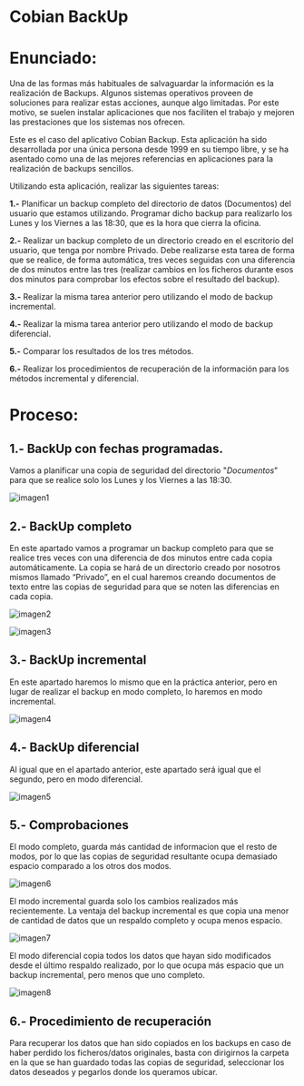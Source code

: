 # **Cobian BackUp**

# **Enunciado:**

Una de las formas más habituales de salvaguardar la información es la realización de Backups. Algunos sistemas operativos proveen de soluciones para realizar estas acciones, aunque algo limitadas. Por este motivo, se suelen instalar aplicaciones que nos faciliten el trabajo y mejoren las prestaciones que los sistemas nos ofrecen.

Este es el caso del aplicativo Cobian Backup. Esta aplicación ha sido desarrollada por una única persona desde 1999 en su tiempo libre, y se ha asentado como una de las mejores referencias en aplicaciones para la realización de backups sencillos.

Utilizando esta aplicación, realizar las siguientes tareas:

  **1.-** Planificar un backup completo del directorio de datos (Documentos) del usuario que estamos utilizando. Programar dicho backup para realizarlo los Lunes y los Viernes a las 18:30, que es la hora que cierra la oficina.

  **2.-** Realizar un backup completo de un directorio creado en el escritorio del usuario, que tenga por nombre Privado. Debe realizarse esta tarea de forma que se realice, de forma automática, tres veces seguidas con una diferencia de dos minutos entre las tres (realizar cambios en los ficheros durante esos dos minutos para comprobar los efectos sobre el resultado del backup).

  **3.-** Realizar la misma tarea anterior pero utilizando el modo de backup incremental.

  **4.-** Realizar la misma tarea anterior pero utilizando el modo de backup diferencial.

  **5.-** Comparar los resultados de los tres métodos.

  **6.-** Realizar los procedimientos de recuperación de la información para los métodos incremental y diferencial.

# **Proceso:**

## **1.-** BackUp con fechas programadas.

Vamos a planificar una copia de seguridad del directorio "*Documentos*" para que se realice solo los Lunes y los Viernes a las 18:30.

![imagen1](./img/1.png)

## **2.-** BackUp completo

En este apartado vamos a programar un backup completo para que se realice tres veces con una diferencia de dos minutos entre cada copia automáticamente. La copia se hará de un directorio creado por nosotros mismos llamado “Privado”, en el cual haremos creando documentos de texto entre las copias de seguridad para que se noten las diferencias en cada copia.

![imagen2](./img/2.png)

![imagen3](./img/3.png)

## **3.-** BackUp incremental

En este apartado haremos lo mismo que en la práctica anterior, pero en lugar de realizar el backup en modo completo, lo haremos en modo incremental.

![imagen4](./img/4.png)

## **4.-** BackUp diferencial

Al igual que en el apartado anterior, este apartado será igual que el segundo, pero en modo diferencial.

![imagen5](./img/5.png)

## **5.-** Comprobaciones

El modo completo, guarda más cantidad de informacion que el resto de modos, por lo que las copias de seguridad resultante ocupa demasiado espacio comparado a los otros dos modos.

![imagen6](./img/6.png)

El modo incremental guarda solo los cambios realizados más recientemente. La ventaja del backup incremental es que copia una menor de cantidad de datos que un respaldo completo y ocupa menos espacio.

![imagen7](./img/7.png)

El modo diferencial copia todos los datos que hayan sido modificados desde el último respaldo realizado, por lo que ocupa más espacio que un backup incremental, pero menos que uno completo.

![imagen8](./img/8.png)

## **6.-** Procedimiento de recuperación

Para recuperar los datos que han sido copiados en los backups en caso de haber perdido los ficheros/datos originales, basta con dirigirnos la carpeta en la que se han guardado todas las copias de seguridad, seleccionar los datos deseados y pegarlos donde los queramos ubicar.
